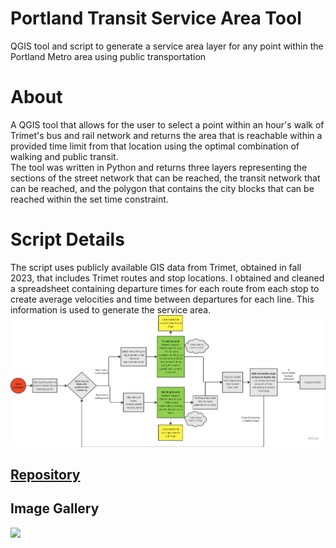 ﻿# Portland Transit Service Area Tool

QGIS tool and script to generate a service area layer for any point within the Portland Metro area using public transportation   

# About

A QGIS tool that allows for the user to select a point within an hour's walk of Trimet's bus and rail network and returns the area that is reachable within a provided time limit from that location using the optimal combination of walking and public transit. 
<br>
The tool was written in Python and returns three layers representing the sections of the street network that can be reached, the transit network that can be reached, and the polygon that contains the city blocks that can be reached within the set time constraint.
<br>
# Script Details
The script uses publicly available GIS data from Trimet, obtained in fall 2023, that includes Trimet routes and stop locations. 
I obtained and cleaned a spreadsheet containing departure times for each route from each stop to create average velocities and time between departures for each line. This information is used to generate the service area.
<br>
<img src="images/TransitServiceAreaFlowchart.png"/>


## [Repository](https://github.com/LukeMitchell-N/PortlandTransitIsochrone)

## Image Gallery
<img src="images/Skatepark Accessibility.png"/>
